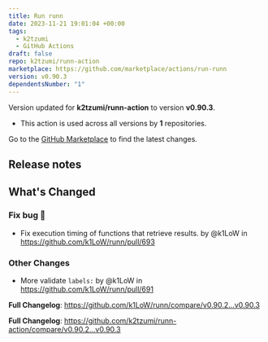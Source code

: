 ```yaml
---
title: Run runn
date: 2023-11-21 19:01:04 +00:00
tags:
  - k2tzumi
  - GitHub Actions
draft: false
repo: k2tzumi/runn-action
marketplace: https://github.com/marketplace/actions/run-runn
version: v0.90.3
dependentsNumber: "1"
---
```



Version updated for **k2tzumi/runn-action** to version **v0.90.3**.
- This action is used across all versions by **1** repositories.

Go to the [GitHub Marketplace](https://github.com/marketplace/actions/run-runn) to find the latest changes.

## Release notes


  <!-- Release notes generated using configuration in .github/release.yml at aa472e865df090e0777b89dc25b59cacfd83966b -->

## What's Changed
### Fix bug 🐛
* Fix execution timing of functions that retrieve results. by @k1LoW in https://github.com/k1LoW/runn/pull/693
### Other Changes
* More validate `labels:` by @k1LoW in https://github.com/k1LoW/runn/pull/691


**Full Changelog**: https://github.com/k1LoW/runn/compare/v0.90.2...v0.90.3
  

**Full Changelog**: https://github.com/k2tzumi/runn-action/compare/v0.90.2...v0.90.3
